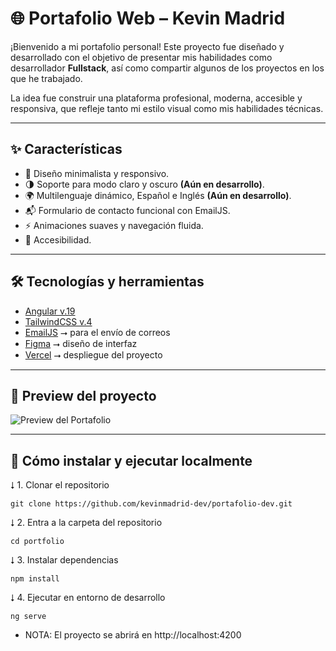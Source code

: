 # 🌐 Portafolio Web – Kevin Madrid

¡Bienvenido a mi portafolio personal! Este proyecto fue diseñado y desarrollado con el objetivo de presentar mis habilidades como desarrollador **Fullstack**, así como compartir algunos de los proyectos en los que he trabajado.

La idea fue construir una plataforma profesional, moderna, accesible y responsiva, que refleje tanto mi estilo visual como mis habilidades técnicas.

---

## ✨ Características

- 🎨 Diseño minimalista y responsivo.
- 🌗 Soporte para modo claro y oscuro **(Aún en desarrollo)**.
- 🌍 Multilenguaje dinámico, Español e Inglés **(Aún en desarrollo)**.
- 📬 Formulario de contacto funcional con EmailJS.
- ⚡ Animaciones suaves y navegación fluida.
- 🔐 Accesibilidad.

---

## 🛠️ Tecnologías y herramientas

- [Angular v.19](https://v19.angular.dev/overview)
- [TailwindCSS v.4](https://tailwindcss.com/)
- [EmailJS](https://www.emailjs.com/) ⭢ para el envío de correos
- [Figma](https://figma.com/) ⭢ diseño de interfaz
- [Vercel](https://vercel.com/) ⭢ despliegue del proyecto

---

## 📸 Preview del proyecto

![Preview del Portafolio](./src/assets/preview.png)

---

## 🚀 Cómo instalar y ejecutar localmente

⭣ 1. Clonar el repositorio

```console
git clone https://github.com/kevinmadrid-dev/portafolio-dev.git
```

⭣ 2. Entra a la carpeta del repositorio

```console
cd portfolio
```

⭣ 3. Instalar dependencias

```console
npm install
```

⭣ 4. Ejecutar en entorno de desarrollo

```console
ng serve
```

- NOTA: El proyecto se abrirá en http://localhost:4200
